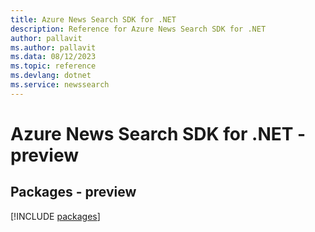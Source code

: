 ```yaml
---
title: Azure News Search SDK for .NET
description: Reference for Azure News Search SDK for .NET
author: pallavit
ms.author: pallavit
ms.data: 08/12/2023
ms.topic: reference
ms.devlang: dotnet
ms.service: newssearch
---
```

# Azure News Search SDK for .NET - preview
## Packages - preview
[!INCLUDE [packages](news-search-index.md)]